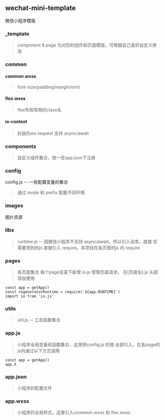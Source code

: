 ## wechat-mini-template
微信小程序模版

### _template
> component & page 为对应的组件和页面模版，可根据自己喜好自定义修改

### common

#### common.wxss 
> font-size/padding/margin/omit

#### flex.wxss 
> flex布局常用的class名

#### io-context
> 封装的wx.request 支持 async/await

### components

> 自定义组件集合，统一在app.json下注册

### config

config.js -- 一些配置变量的集合

> 通过 mode 和 prefix 配置不同环境

### images
图片资源

### libs

> runtime.js -- 因微信小程序不支持 async/await，所以引入该库，直接 在需要用到的js 直接引入 require。本项目在各页面的js 内 require 

### pages

> 各页面集合
> 每个page目录下新增 io.js 管理页面请求。
> 在[页面名].js 头部添加使用
```
const app = getApp()
const regeneratorRuntime = require(`${app.RUNTIME}`)
import io from 'io.js'
```

### utils

> util.js -- 工具函数集合

### app.js

> 小程序全局变量和函数集合，这里把config.js 的值 全部引入。在各page的js内通过以下方式调用 
```
const app = getApp()
app.X 
```

### app.json

> 小程序的配置文件

### app.wxss 

> 小程序的全局样式。这里引入commom.wxss 和 flex.wxss
